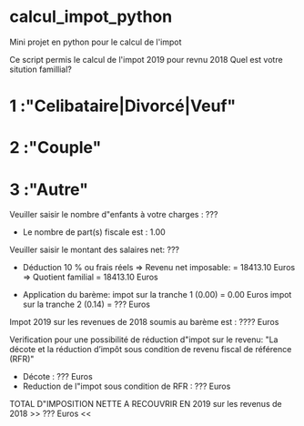 # calcul_impot_python
Mini projet en python pour le calcul de l'impot

Ce script permis le calcul de l'impot 2019 pour revnu 2018
Quel est votre sitution famillial? 
# 1 :"Celibataire|Divorcé|Veuf"  
# 2 :"Couple" 
# 3 :"Autre" 

Veuiller saisir le nombre d"enfants à votre charges : ???
* Le nombre de part(s) fiscale est : 1.00

Veuiller saisir le montant des salaires net: ???
* Déduction 10 % ou frais réels
=> Revenu net imposable: = 18413.10 Euros
=> Quotient familial = 18413.10 Euros

* Application du barème:
impot sur la tranche 1 (0.00) = 0.00 Euros
impot sur la tranche 2 (0.14) = ??? Euros

Impot 2019 sur les revenues de 2018 soumis au barème est : ???? Euros

Verification pour une possibilité de réduction d"impot sur le revenu:  "La décote et la réduction d’impôt sous condition de revenu fiscal de référence (RFR)"
* Décote : ??? Euros
* Reduction de l"impot sous condition de RFR : ??? Euros

TOTAL D"IMPOSITION NETTE  A RECOUVRIR EN 2019 sur les revenus de 2018 >> ??? Euros <<
